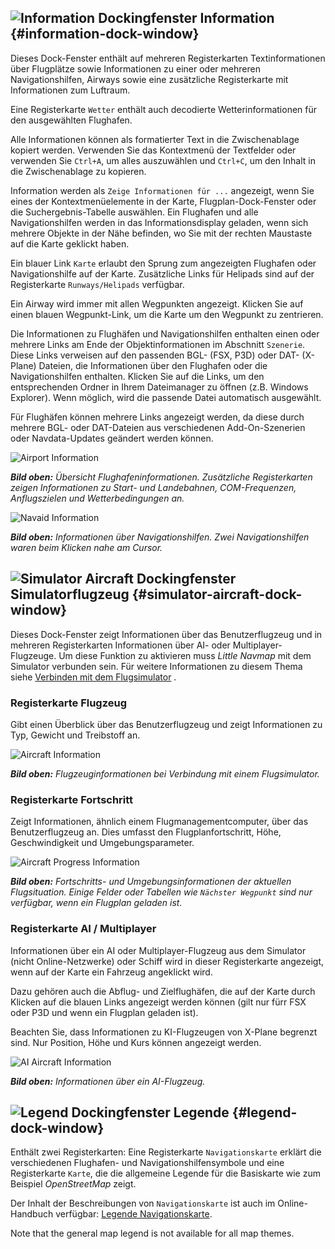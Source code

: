 ## ![Information](../images/icons/infodock.png "Information") Dockingfenster Information {#information-dock-window}

Dieses Dock-Fenster enthält auf mehreren Registerkarten Textinformationen über Flugplätze sowie Informationen zu einer oder mehreren Navigationshilfen, Airways sowie eine zusätzliche Registerkarte mit Informationen zum Luftraum.

Eine Registerkarte `Wetter` enthält auch decodierte Wetterinformationen für den ausgewählten Flughafen.

Alle Informationen können als formatierter Text in die Zwischenablage kopiert werden. Verwenden Sie das Kontextmenü der Textfelder oder verwenden Sie `Ctrl+A`, um alles auszuwählen und `Ctrl+C`, um den Inhalt in die Zwischenablage zu kopieren.

Information werden als  `Zeige Informationen für ...` angezeigt, wenn Sie eines der Kontextmenüelemente in der Karte, Flugplan-Dock-Fenster oder die Suchergebnis-Tabelle auswählen.
Ein Flughafen und alle Navigationshilfen werden in das Informationsdisplay geladen, wenn sich mehrere Objekte in der Nähe befinden, wo Sie mit der rechten Maustaste auf die Karte geklickt haben.

Ein blauer Link `Karte` erlaubt den Sprung zum angezeigten Flughafen oder Navigationshilfe auf der Karte.
Zusätzliche Links für Helipads sind auf der Registerkarte `Runways/Helipads` verfügbar.

Ein Airway wird immer mit allen Wegpunkten angezeigt. Klicken Sie auf einen blauen Wegpunkt-Link, um die Karte um den Wegpunkt zu zentrieren.

Die Informationen zu Flughäfen und Navigationshilfen enthalten einen oder mehrere Links am Ende der Objektinformationen im Abschnitt `Szenerie`. Diese Links verweisen auf den passenden BGL- (FSX, P3D) oder DAT- (X-Plane) Dateien, die Informationen über den Flughafen oder die Navigationshilfen enthalten. Klicken Sie auf die Links, um den entsprechenden Ordner in Ihrem Dateimanager zu öffnen \(z.B. Windows Explorer\). Wenn möglich, wird die passende Datei automatisch ausgewählt.

Für Flughäfen können mehrere Links angezeigt werden, da diese durch mehrere BGL- oder DAT-Dateien aus verschiedenen Add-On-Szenerien oder Navdata-Updates geändert werden können.

![Airport Information](../images/infoairport.jpg "Airport Information")

_**Bild oben:** Übersicht Flughafeninformationen. Zusätzliche Registerkarten zeigen Informationen zu Start- und Landebahnen, COM-Frequenzen, Anflugszielen und Wetterbedingungen an._

![Navaid Information](../images/infonavaid.jpg "Navaid Information")

_**Bild oben:** Informationen über Navigationshilfen. Zwei Navigationshilfen waren beim Klicken nahe am Cursor._

## ![Simulator Aircraft](../images/icons/aircraftdock.png "Simulator Aircraft") Dockingfenster Simulatorflugzeug {#simulator-aircraft-dock-window}

Dieses Dock-Fenster zeigt Informationen über das Benutzerflugzeug und in mehreren Registerkarten Informationen über AI- oder Multiplayer-Flugzeuge. Um diese Funktion zu aktivieren muss _Little Navmap_ mit dem Simulator verbunden sein.
Für weitere Informationen zu diesem Thema siehe [Verbinden mit dem Flugsimulator](CONNECT.md#connecting-to-a-flight-simulator) .

### Registerkarte Flugzeug

Gibt einen Überblick über das Benutzerflugzeug und zeigt Informationen zu Typ, Gewicht und Treibstoff an.

![Aircraft Information](../images/infoac.jpg "Aircraft Information")

_**Bild oben:** Flugzeuginformationen bei Verbindung mit einem Flugsimulator._

### Registerkarte Fortschritt

Zeigt Informationen, ähnlich einem Flugmanagementcomputer, über das Benutzerflugzeug an. Dies umfasst den Flugplanfortschritt, Höhe, Geschwindigkeit und Umgebungsparameter.

![Aircraft Progress Information](../images/infoacprogress.jpg "Aircraft Progress's Information")

_**Bild oben:** Fortschritts- und Umgebungsinformationen der aktuellen Flugsituation. Einige Felder oder Tabellen wie _`Nächster Wegpunkt`_ sind nur verfügbar, wenn ein Flugplan geladen ist._

### Registerkarte AI / Multiplayer

Informationen über ein AI oder Multiplayer-Flugzeug aus dem Simulator \(nicht Online-Netzwerke\) oder Schiff wird in dieser Registerkarte angezeigt, wenn auf der Karte ein Fahrzeug angeklickt wird.

Dazu gehören auch die Abflug- und Zielflughäfen, die auf der Karte durch Klicken auf die blauen Links angezeigt werden können \(gilt nur fürr FSX oder P3D und wenn ein Flugplan geladen ist\).

Beachten Sie, dass Informationen zu KI-Flugzeugen von X-Plane begrenzt sind. Nur Position, Höhe und Kurs können angezeigt werden.

![AI Aircraft Information](../images/infoacai.jpg "AI Aircraft Information")

_**Bild oben:** Informationen über ein AI-Flugzeug._

## ![Legend](../images/icons/legenddock.png "Legend") Dockingfenster Legende  {#legend-dock-window}

Enthält zwei Registerkarten: Eine Registerkarte  `Navigationskarte` erklärt die verschiedenen Flughafen- und Navigationshilfensymbole und eine Registerkarte `Karte`, die die allgemeine Legende für die Basiskarte wie zum Beispiel  _OpenStreetMap_ zeigt.

Der Inhalt der Beschreibungen von `Navigationskarte` ist auch im Online-Handbuch verfügbar: [Legende Navigationskarte](LEGEND.md).

Note that the general map legend is not available for all map themes.

